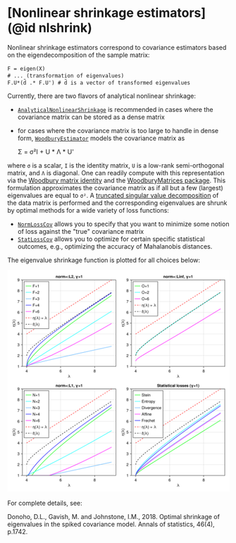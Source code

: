 # [Nonlinear shrinkage estimators](@id nlshrink)

Nonlinear shrinkage estimators correspond to covariance estimators based on the eigendecomposition of the sample matrix:

```
F = eigen(X)
# ... (transformation of eigenvalues)
F.U*(d̃ .* F.U') # d̃ is a vector of transformed eigenvalues
```

Currently, there are two flavors of analytical nonlinear shrinkage:
- [`AnalyticalNonlinearShrinkage`](@ref) is recommended in cases where the covariance matrix can be stored as a dense matrix
- for cases where the covariance matrix is too large to handle in dense form, [`WoodburyEstimator`](@ref) models the covariance matrix as

    Σ = σ²I + U * Λ * U'

where `σ` is a scalar, `I` is the identity matrix, `U` is a low-rank semi-orthogonal matrix, and `Λ` is diagonal.
One can readily compute with this representation via the [Woodbury matrix identity](https://en.wikipedia.org/wiki/Woodbury_matrix_identity) and the [WoodburyMatrices package](https://github.com/JuliaLinearAlgebra/WoodburyMatrices.jl).
This formulation approximates the covariance matrix as if all but a few (largest) eigenvalues are equal to `σ²`.
A [truncated singular value decomposition](https://github.com/JuliaLinearAlgebra/TSVD.jl) of the data matrix is
performed and the corresponding eigenvalues are shrunk by optimal methods for a wide variety of loss functions:

- [`NormLossCov`](@ref) allows you to specify that you want to minimize some notion of loss against the "true" covariance matrix
- [`StatLossCov`](@ref) allows you to optimize for certain specific statistical outcomes, e.g., optimizing the accuracy of Mahalanobis distances.

The eigenvalue shrinkage function is plotted for all choices below:

![Donoho et al Fig 3](../assets/donoho_fig3.png)

For complete details, see:

Donoho, D.L., Gavish, M. and Johnstone, I.M., 2018.
Optimal shrinkage of eigenvalues in the spiked covariance model. Annals of statistics, 46(4), p.1742.

